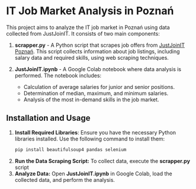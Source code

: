# IT Job Market Analysis in Poznań

This project aims to analyze the IT job market in Poznań using data collected from JustJoinIT. It consists of two main components:

1. **scrapper.py** - A Python script that scrapes job offers from [JustJoinIT Poznań](https://justjoin.it/poznan). This script collects information about job listings, including salary data and required skills, using web scraping techniques.

2. **JustJoinIT.ipynb** - A Google Colab notebook where data analysis is performed. The notebook includes:
   - Calculation of average salaries for junior and senior positions.
   - Determination of median, maximum, and minimum salaries.
   - Analysis of the most in-demand skills in the job market.

## Installation and Usage

1. **Install Required Libraries**:
   Ensure you have the necessary Python libraries installed. Use the following command to install them:
   ```bash
   pip install beautifulsoup4 pandas selenium
2. **Run the Data Scraping Script:** To collect data, execute the **scrapper.py** script
3. **Analyze Data:** Open **JustJoinIT.ipynb** in Google Colab, load the collected data, and perform the analysis.
